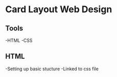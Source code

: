 # Card Layout Web Design

## Tools
  -HTML
  -CSS

## HTML
  -Setting up basic stucture
  -Linked to css file